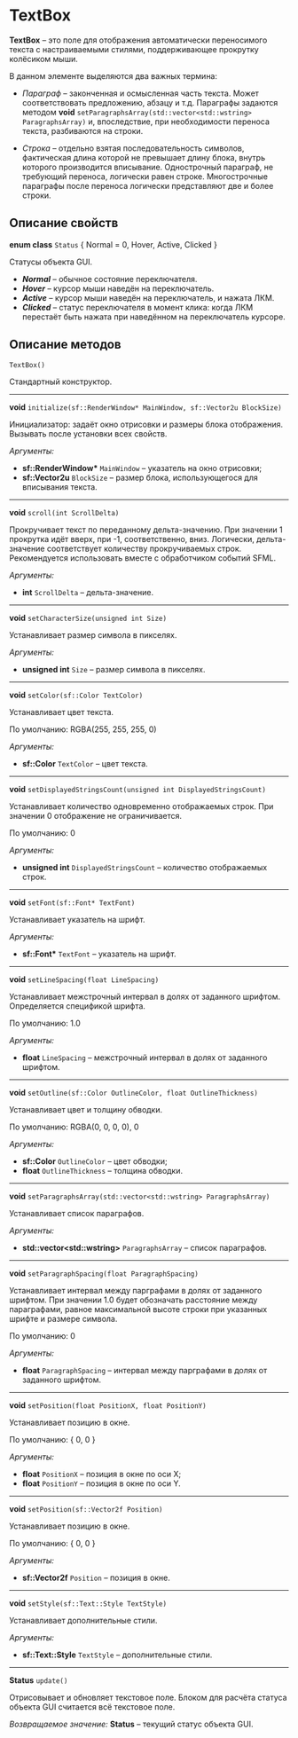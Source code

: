 # TextBox
**TextBox** – это поле для отображения автоматически переносимого текста с настраиваемыми стилями, поддерживающее прокрутку колёсиком мыши.

В данном элементе выделяются два важных термина:

* _Параграф_ – законченная и осмысленная часть текста. Может соответствовать предложению, абзацу и т.д. Параграфы задаются методом **void** `setParagraphsArray(std::vector<std::wstring> ParagraphsArray)` и, впоследствие, при необходимости переноса текста, разбиваются на строки.

* _Строка_ – отдельно взятая последовательность символов, фактическая длина которой не превышает длину блока, внутрь которого производится вписывание. Однострочный параграф, не требующий переноса, логически равен строке. Многострочные параграфы после переноса логически представляют две и более строки.

## Описание свойств

**enum class** `Status` { Normal = 0, Hover, Active, Clicked }

Статусы объекта GUI.

* _**Normal**_ – обычное состояние переключателя.
* _**Hover**_ – курсор мыши наведён на переключатель.
* _**Active**_ – курсор мыши наведён на переключатель, и нажата ЛКМ.
* _**Clicked**_ – статус переключателя в момент клика: когда ЛКМ перестаёт быть нажата при наведённом на переключатель курсоре.

## Описание методов

`TextBox()`

Стандартный конструктор.
___

**void** `initialize(sf::RenderWindow* MainWindow, sf::Vector2u BlockSize)`

Инициализатор: задаёт окно отрисовки и размеры блока отображения. Вызывать после установки всех свойств.

_Аргументы:_

* **sf::RenderWindow\*** `MainWindow` – указатель на окно отрисовки;
* **sf::Vector2u** `BlockSize` – размер блока, использующегося для вписывания текста.
___

**void** `scroll(int ScrollDelta)`

Прокручивает текст по переданному дельта-значению. При значении 1 прокрутка идёт вверх, при -1, соответственно, вниз. Логически, дельта-значение соответствует количеству прокручиваемых строк. Рекомендуется использовать вместе с обработчиком событий SFML.

_Аргументы:_

* **int** `ScrollDelta` – дельта-значение.
___

**void** `setCharacterSize(unsigned int Size)`

Устанавливает размер символа в пикселях.

_Аргументы:_

* **unsigned int** `Size` – размер символа в пикселях.
___

**void** `setColor(sf::Color TextColor)`

Устанавливает цвет текста.

По умолчанию: RGBA(255, 255, 255, 0)

_Аргументы:_

* **sf::Color** `TextColor` – цвет текста.
___

**void** `setDisplayedStringsCount(unsigned int DisplayedStringsCount)`

Устанавливает количество одновременно отображаемых строк. При значении 0 отображение не ограничивается.

По умолчанию: 0

_Аргументы:_

* **unsigned int** `DisplayedStringsCount` – количество отображаемых строк.
___

**void** `setFont(sf::Font* TextFont)`

Устанавливает указатель на шрифт.

_Аргументы:_

* **sf::Font\*** `TextFont` – указатель на шрифт.
___

**void** `setLineSpacing(float LineSpacing)`

Устанавливает межстрочный интервал в долях от заданного шрифтом. Определяется спецификой шрифта.

По умолчанию: 1.0

_Аргументы:_

* **float** `LineSpacing` – межстрочный интервал в долях от заданного шрифтом.
___

**void** `setOutline(sf::Color OutlineColor, float OutlineThickness)`

Устанавливает цвет и толщину обводки.

По умолчанию: RGBA(0, 0, 0, 0), 0

_Аргументы:_

* **sf::Color** `OutlineColor` – цвет обводки;
* **float** `OutlineThickness` – толщина обводки.
___

**void** `setParagraphsArray(std::vector<std::wstring> ParagraphsArray)`

Устанавливает список параграфов.

_Аргументы:_

* **std::vector\<std::wstring\>** `ParagraphsArray` – список параграфов.
___

**void** `setParagraphSpacing(float ParagraphSpacing)`

Устанавливает интервал между парграфами в долях от заданного шрифтом. При значении 1.0 будет обозначать расстояние между параграфами, равное максимальной высоте строки при указанных шрифте и размере символа.

По умолчанию: 0

_Аргументы:_

* **float** `ParagraphSpacing` – интервал между парграфами в долях от заданного шрифтом.
___

**void** `setPosition(float PositionX, float PositionY)`

Устанавливает позицию в окне.

По умолчанию: { 0, 0 }

_Аргументы:_

* **float** `PositionX` – позиция в окне по оси X;
* **float** `PositionY` – позиция в окне по оси Y.
___

**void** `setPosition(sf::Vector2f Position)`

Устанавливает позицию в окне.

По умолчанию: { 0, 0 }

_Аргументы:_

* **sf::Vector2f** `Position` – позиция в окне.
___

**void** `setStyle(sf::Text::Style TextStyle)`

Устанавливает дополнительные стили.

_Аргументы:_

* **sf::Text::Style** `TextStyle` – дополнительные стили.
___

**Status** `update()`

Отрисовывает и обновляет текстовое поле. Блоком для расчёта статуса объекта GUI считается всё текстовое поле.

_Возвращаемое значение:_ **Status** – текущий статус объекта GUI.